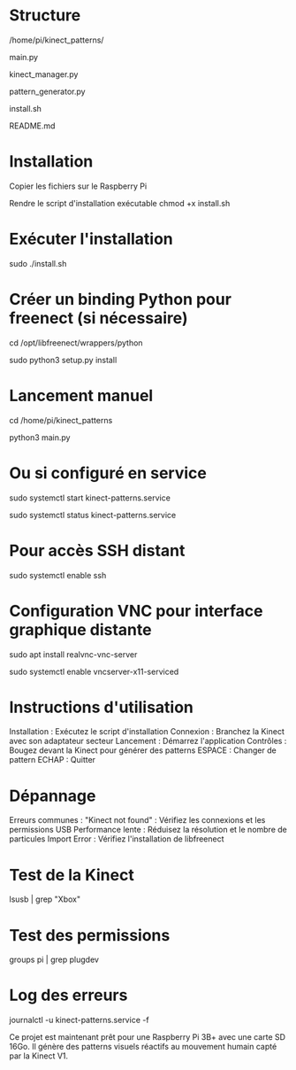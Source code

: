 # Structure

/home/pi/kinect_patterns/

main.py

kinect_manager.py

pattern_generator.py

install.sh

README.md

# Installation

Copier les fichiers sur le Raspberry Pi 

Rendre le script d'installation exécutable
chmod +x install.sh

# Exécuter l'installation
sudo ./install.sh

# Créer un binding Python pour freenect (si nécessaire)
cd /opt/libfreenect/wrappers/python

sudo python3 setup.py install

# Lancement manuel
cd /home/pi/kinect_patterns

python3 main.py

# Ou si configuré en service
sudo systemctl start kinect-patterns.service

sudo systemctl status kinect-patterns.service

# Pour accès SSH distant
sudo systemctl enable ssh

# Configuration VNC pour interface graphique distante
sudo apt install realvnc-vnc-server

sudo systemctl enable vncserver-x11-serviced



# Instructions d'utilisation

Installation : Exécutez le script d'installation
Connexion : Branchez la Kinect avec son adaptateur secteur
Lancement : Démarrez l'application
Contrôles :
Bougez devant la Kinect pour générer des patterns
ESPACE : Changer de pattern
ECHAP : Quitter

# Dépannage
Erreurs communes :
"Kinect not found" : Vérifiez les connexions et les permissions USB
Performance lente : Réduisez la résolution et le nombre de particules
Import Error : Vérifiez l'installation de libfreenect

# Test de la Kinect
lsusb | grep "Xbox"

# Test des permissions
groups pi | grep plugdev

# Log des erreurs
journalctl -u kinect-patterns.service -f

Ce projet est maintenant prêt pour une Raspberry Pi 3B+ avec une carte SD 16Go. Il génère des patterns visuels réactifs au mouvement humain capté par la Kinect V1.
